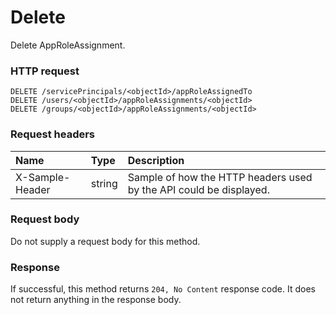 # Delete

Delete AppRoleAssignment.
### HTTP request
```http
DELETE /servicePrincipals/<objectId>/appRoleAssignedTo
DELETE /users/<objectId>/appRoleAssignments/<objectId>
DELETE /groups/<objectId>/appRoleAssignments/<objectId>

```
### Request headers
| Name       | Type | Description|
|:---------------|:--------|:----------|
| X-Sample-Header  | string  | Sample of how the HTTP headers used by the API could be displayed.|

### Request body
Do not supply a request body for this method.


### Response
If successful, this method returns `204, No Content` response code. It does not return anything in the response body.


<!-- uuid: 098b425b-8900-45a1-bcbb-8c773bc40933
2015-10-09 15:58:16 UTC -->